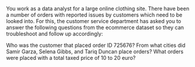 
You work as a data analyst for a large online clothing site. There have been a number of orders with reported issues by customers which need to be looked into. For this, the customer service department has asked you to answer the following questions from the ecommerce dataset so they can troubleshoot and follow up accordingly:

Who was the customer that placed order ID 725676?
From what cities did Samir Garza, Selena Gibbs, and Tariq Duncan place orders?
What orders were placed with a total taxed price of 10 to 20 euro?